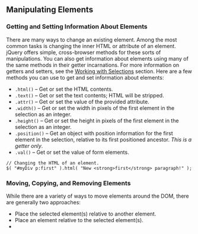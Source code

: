 ## **Manipulating Elements**

### **Getting and Setting Information About Elements**

There are many ways to change an existing element. Among the most common tasks is changing the inner HTML or attribute of an element. jQuery offers simple, cross-browser methods for these sorts of manipulations. You can also get information about elements using many of the same methods in their getter incarnations. For more information on getters and setters, see the [Working with Selections](http://learn.jquery.com/using-jquery-core/working-with-selections/) section. Here are a few methods you can use to get and set information about elements:

* `.html()` – Get or set the HTML contents.
* `.text()` – Get or set the text contents; HTML will be stripped.
* `.attr()` – Get or set the value of the provided attribute.
* `.width()` – Get or set the width in pixels of the first element in the selection as an integer.
* `.height()` – Get or set the height in pixels of the first element in the selection as an integer.
* `.position()` – Get an object with position information for the first element in the selection, relative to its first positioned ancestor. _This is a getter only_.
* `.val()` – Get or set the value of form elements.


```
// Changing the HTML of an element.
$( "#myDiv p:first" ).html( "New <strong>first</strong> paragraph!" );
```

### **Moving, Copying, and Removing Elements**

While there are a variety of ways to move elements around the DOM, there are generally two approaches:

* Place the selected element\(s\) relative to another element.
* Place an element relative to the selected element\(s\).
* 

